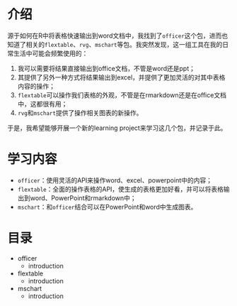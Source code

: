 # 介绍


源于如何在R中将表格快速输出到word文档中，我找到了`officer`这个包，进而也知道了相关的`flextable`、`rvg`、`mschart`等包。我突然发现，这一组工具在我的日常生活中可能会频繁使用的：

1. 我可以需要将结果直接输出到office文档，不管是word还是ppt；
2. 其提供了另外一种方式将结果输出到excel，并提供了更加灵活的对其中表格内容的操作；
3. `flextable`可以操作我们表格的外观，不管是在rmarkdown还是在office文档中，这都很有用；
4. `rvg`和`mschart`提供了操作相关图表的新操作。

于是，我希望能够开展一个新的learning project来学习这几个包，并记录于此。

# 学习内容

* `officer`：使用灵活的API来操作word、excel、powerpoint中的内容；
* `flextable`：全面的操作表格的API，使生成的表格更加好看，并可以将表格输出到word、PowerPoint和rmarkdown中；
* `mschart`：和`officer`结合可以在PowerPoint和word中生成图表。

# 目录

- officer
  - introduction
- flextable
  - introduction
- mschart
  - introduction